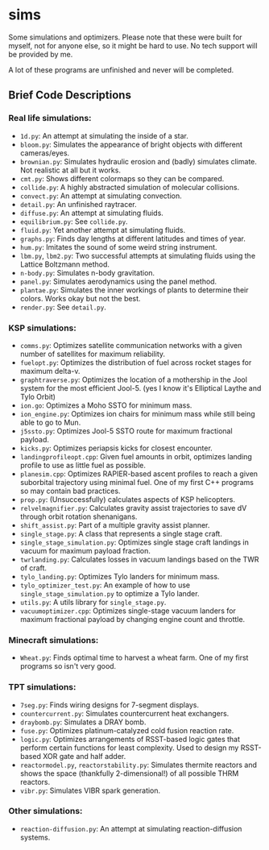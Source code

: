 # sims
Some simulations and optimizers. Please note that these were built for myself, not for anyone else, so it might be hard to use. No tech support will be provided by me.

A lot of these programs are unfinished and never will be completed.

## Brief Code Descriptions

### Real life simulations:
 - ```1d.py```: An attempt at simulating the inside of a star.
 - ```bloom.py```: Simulates the appearance of bright objects with different cameras/eyes.
 - ```brownian.py```: Simulates hydraulic erosion and (badly) simulates climate. Not realistic at all but it works.
 - ```cmt.py```: Shows different colormaps so they can be compared.
 - ```collide.py```: A highly abstracted simulation of molecular collisions.
 - ```convect.py```: An attempt at simulating convection.
 - ```detail.py```: An unfinished raytracer.
 - ```diffuse.py```: An attempt at simulating fluids.
 - ```equilibrium.py```: See ```collide.py```.
 - ```fluid.py```: Yet another attempt at simulating fluids.
 - ```graphs.py```: Finds day lengths at different latitudes and times of year.
 - ```hum.py```: Imitates the sound of some weird string instrument.
 - ```lbm.py```, ```lbm2.py```: Two successful attempts at simulating fluids using the Lattice Boltzmann method.
 - ```n-body.py```: Simulates n-body gravitation.
 - ```panel.py```: Simulates aerodynamics using the panel method.
 - ```plantae.py```: Simulates the inner workings of plants to determine their colors. Works okay but not the best.
 - ```render.py```: See ```detail.py```.

### KSP simulations:
 - ```comms.py```: Optimizes satellite communication networks with a given number of satellites for maximum reliability.
 - ```fuelopt.py```: Optimizes the distribution of fuel across rocket stages for maximum delta-v.
 - ```graphtraverse.py```: Optimizes the location of a mothership in the Jool system for the most efficient Jool-5. (yes I know it's Elliptical Laythe and Tylo Orbit)
 - ```ion.go```: Optimizes a Moho SSTO for minimum mass.
 - ```ion_engine.py```: Optimizes ion chairs for minimum mass while still being able to go to Mun.
 - ```j5ssto.py```: Optimizes Jool-5 SSTO route for maximum fractional payload.
 - ```kicks.py```: Optimizes periapsis kicks for closest encounter.
 - ```landingprofileopt.cpp```: Given fuel amounts in orbit, optimizes landing profile to use as little fuel as possible.
 - ```planesim.cpp```: Optimizes RAPIER-based ascent profiles to reach a given suborbital trajectory using minimal fuel. One of my first C++ programs so may contain bad practices.
 - ```prop.py```: (Unsuccessfully) calculates aspects of KSP helicopters.
 - ```relvelmagnifier.py```: Calculates gravity assist trajectories to save dV through orbit rotation shenanigans.
 - ```shift_assist.py```: Part of a multiple gravity assist planner.
 - ```single_stage.py```: A class that represents a single stage craft.
 - ```single_stage_simulation.py```: Optimizes single stage craft landings in vacuum for maximum payload fraction.
 - ```twrlanding.py```: Calculates losses in vacuum landings based on the TWR of craft.
 - ```tylo_landing.py```: Optimizes Tylo landers for minimum mass.
 - ```tylo_optimizer_test.py```: An example of how to use ```single_stage_simulation.py``` to optimize a Tylo lander.
 - ```utils.py```: A utils library for ```single_stage.py```.
 - ```vacuumoptimizer.cpp```: Optimizes single-stage vacuum landers for maximum fractional payload by changing engine count and throttle.

### Minecraft simulations:
 - ```Wheat.py```: Finds optimal time to harvest a wheat farm. One of my first programs so isn't very good.

### TPT simulations:
 - ```7seg.py```: Finds wiring designs for 7-segment displays.
 - ```countercurrent.py```: Simulates countercurrent heat exchangers.
 - ```draybomb.py```: Simulates a DRAY bomb.
 - ```fuse.py```: Optimizes platinum-catalyzed cold fusion reaction rate.
 - ```logic.py```: Optimizes arrangements of RSST-based logic gates that perform certain functions for least complexity. Used to design my RSST-based XOR gate and half adder.
 - ```reactormodel.py```, ```reactorstability.py```: Simulates thermite reactors and shows the space (thankfully 2-dimensional!) of all possible THRM reactors.
 - ```vibr.py```: Simulates VIBR spark generation.

### Other simulations:
 - ```reaction-diffusion.py```: An attempt at simulating reaction-diffusion systems.
